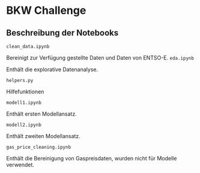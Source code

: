 # BKW Challenge

## Beschreibung der Notebooks

```clean_data.ipynb```

Bereinigt zur Verfügung gestellte Daten und Daten von ENTSO-E.
```eda.ipynb```

Enthält die explorative Datenanalyse.

```helpers.py```

Hilfefunktionen

```modell1.ipynb```

Enthält ersten Modellansatz.

```modell2.ipynb```

Enthält zweiten Modellansatz.

```gas_price_cleaning.ipynb```

Enthält die Bereinigung von Gaspreisdaten, wurden nicht für Modelle verwendet. 